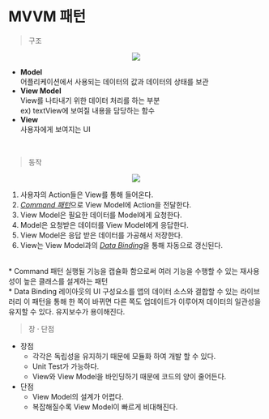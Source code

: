 # MVVM 패턴

> 구조  

<p align="center"><img src="https://user-images.githubusercontent.com/68101656/147802717-4e836a1e-63c4-40ff-bcfd-65fb2ded1d46.png"></p>

* **Model**  
    어플리케이션에서 사용되는 데이터의 값과 데이터의 상태를 보관
* **View Model**  
    View를 나타내기 위한 데이터 처리를 하는 부분  
    ex) textView에 보여질 내용을 담당하는 함수
* **View**  
    사용자에게 보여지는 UI  
<br/>

> 동작  

<p align="center"><img src="https://user-images.githubusercontent.com/68101656/147802766-5be0b3df-6670-47ec-a647-30f3bf486838.png"></p>

1. 사용자의 Action들은 View를 통해 들어온다.
2. <u>*Command 패턴*</u>으로 View Model에 Action을 전달한다.
3. View Model은 필요한 데이터를 Model에게 요청한다.
4. Model은 요청받은 데이터를 View Model에게 응답한다. 
5. View Model은 응답 받은 데이터를 가공해서 저장한다.
6. View는 View Model과의 <u>*Data Binding*</u>을 통해 자동으로 갱신된다.  
<br/>
    * Command 패턴  
    실행될 기능을 캡슐화 함으로써 여러 기능을 수행할 수 있는 재사용성이 높은 클래스를 설계하는 패턴  
    <br/>
    * Data Binding  
    레이아웃의 UI 구성요소를 앱의 데이터 소스와 결합할 수 있는 라이브러리  
    이 패턴을 통해 한 쪽이 바뀌면 다른 쪽도 업데이트가 이루어져 데이터의 일관성을 유지할 수 있다.  
    유지보수가 용이해진다.  
<br/>

> 장 · 단점  
* 장점  
    - 각각은 독립성을 유지하기 때문에 모듈화 하여 개발 할 수 있다.
    - Unit Test가 가능하다.
    - View와 View Model을 바인딩하기 때문에 코드의 양이 줄어든다.
* 단점
    - View Model의 설계가 어렵다.
    - 복잡해질수록 View Model이 빠르게 비대해진다.








